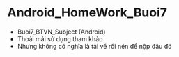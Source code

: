 # Android_HomeWork_Buoi7
- Buoi7_BTVN_Subject (Android)
- Thoải mái sử dụng tham khảo
- Nhưng không có nghĩa là tải về rồi nén để nộp đâu đó
